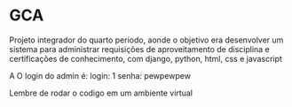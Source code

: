 # GCA
Projeto integrador do quarto periodo, aonde o objetivo era desenvolver um sistema para administrar requisições de aproveitamento de disciplina e certificações de conhecimento, com django, python, html, css e javascript

A O login do admin é:
login: 1
senha: pewpewpew

Lembre de rodar o codigo em um ambiente virtual
